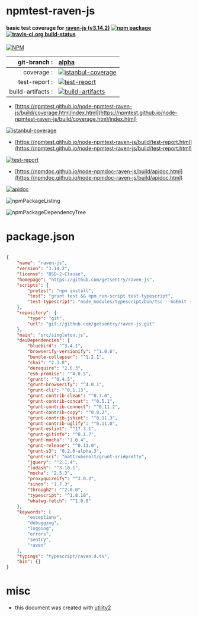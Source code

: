 # npmtest-raven-js

#### basic test coverage for  [raven-js (v3.14.2)](https://github.com/getsentry/raven-js)  [![npm package](https://img.shields.io/npm/v/npmtest-raven-js.svg?style=flat-square)](https://www.npmjs.org/package/npmtest-raven-js) [![travis-ci.org build-status](https://api.travis-ci.org/npmtest/node-npmtest-raven-js.svg)](https://travis-ci.org/npmtest/node-npmtest-raven-js)

####

[![NPM](https://nodei.co/npm/raven-js.png?downloads=true&downloadRank=true&stars=true)](https://www.npmjs.com/package/raven-js)

| git-branch : | [alpha](https://github.com/npmtest/node-npmtest-raven-js/tree/alpha)|
|--:|:--|
| coverage : | [![istanbul-coverage](https://npmtest.github.io/node-npmtest-raven-js/build/coverage.badge.svg)](https://npmtest.github.io/node-npmtest-raven-js/build/coverage.html/index.html)|
| test-report : | [![test-report](https://npmtest.github.io/node-npmtest-raven-js/build/test-report.badge.svg)](https://npmtest.github.io/node-npmtest-raven-js/build/test-report.html)|
| build-artifacts : | [![build-artifacts](https://npmtest.github.io/node-npmtest-raven-js/glyphicons_144_folder_open.png)](https://github.com/npmtest/node-npmtest-raven-js/tree/gh-pages/build)|

- [https://npmtest.github.io/node-npmtest-raven-js/build/coverage.html/index.html](https://npmtest.github.io/node-npmtest-raven-js/build/coverage.html/index.html)

[![istanbul-coverage](https://npmtest.github.io/node-npmtest-raven-js/build/screenCapture.buildCi.browser.%252Ftmp%252Fbuild%252Fcoverage.lib.html.png)](https://npmtest.github.io/node-npmtest-raven-js/build/coverage.html/index.html)

- [https://npmtest.github.io/node-npmtest-raven-js/build/test-report.html](https://npmtest.github.io/node-npmtest-raven-js/build/test-report.html)

[![test-report](https://npmtest.github.io/node-npmtest-raven-js/build/screenCapture.buildCi.browser.%252Ftmp%252Fbuild%252Ftest-report.html.png)](https://npmtest.github.io/node-npmtest-raven-js/build/test-report.html)

- [https://npmdoc.github.io/node-npmdoc-raven-js/build/apidoc.html](https://npmdoc.github.io/node-npmdoc-raven-js/build/apidoc.html)

[![apidoc](https://npmdoc.github.io/node-npmdoc-raven-js/build/screenCapture.buildCi.browser.%252Ftmp%252Fbuild%252Fapidoc.html.png)](https://npmdoc.github.io/node-npmdoc-raven-js/build/apidoc.html)

![npmPackageListing](https://npmtest.github.io/node-npmtest-raven-js/build/screenCapture.npmPackageListing.svg)

![npmPackageDependencyTree](https://npmtest.github.io/node-npmtest-raven-js/build/screenCapture.npmPackageDependencyTree.svg)



# package.json

```json

{
    "name": "raven-js",
    "version": "3.14.2",
    "license": "BSD-2-Clause",
    "homepage": "https://github.com/getsentry/raven-js",
    "scripts": {
        "pretest": "npm install",
        "test": "grunt test && npm run-script test-typescript",
        "test-typescript": "node_modules/typescript/bin/tsc --noEmit --noImplicitAny typescript/raven-tests.ts"
    },
    "repository": {
        "type": "git",
        "url": "git://github.com/getsentry/raven-js.git"
    },
    "main": "src/singleton.js",
    "devDependencies": {
        "bluebird": "^3.4.1",
        "browserify-versionify": "^1.0.6",
        "bundle-collapser": "^1.2.1",
        "chai": "2.3.0",
        "derequire": "2.0.3",
        "es6-promise": "^4.0.5",
        "grunt": "^0.4.5",
        "grunt-browserify": "^4.0.1",
        "grunt-cli": "^0.1.13",
        "grunt-contrib-clean": "^0.7.0",
        "grunt-contrib-concat": "^0.5.1",
        "grunt-contrib-connect": "^0.11.2",
        "grunt-contrib-copy": "^0.8.2",
        "grunt-contrib-jshint": "^0.11.3",
        "grunt-contrib-uglify": "^0.11.0",
        "grunt-eslint": "^17.3.1",
        "grunt-gitinfo": "^0.1.7",
        "grunt-mocha": "1.0.4",
        "grunt-release": "^0.13.0",
        "grunt-s3": "0.2.0-alpha.3",
        "grunt-sri": "mattrobenolt/grunt-sri#pretty",
        "jquery": "^2.1.4",
        "lodash": "^3.10.1",
        "mocha": "2.5.3",
        "proxyquireify": "^3.0.2",
        "sinon": "1.7.3",
        "through2": "^2.0.0",
        "typescript": "^1.8.10",
        "whatwg-fetch": "^1.0.0"
    },
    "keywords": [
        "exceptions",
        "debugging",
        "logging",
        "errors",
        "sentry",
        "raven"
    ],
    "typings": "typescript/raven.d.ts",
    "bin": {}
}
```



# misc
- this document was created with [utility2](https://github.com/kaizhu256/node-utility2)
